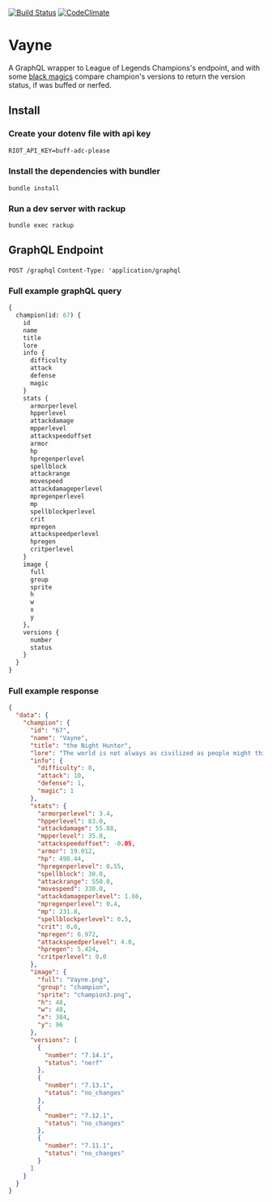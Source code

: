 [![Build Status](https://travis-ci.org/viniciuspalma/vayne.svg?branch=master)](https://travis-ci.org/viniciuspalma/vayne)
[![CodeClimate](https://codeclimate.com/github/viniciuspalma/vayne.png)](https://codeclimate.com/github/viniciuspalma/vayne)

# Vayne
A GraphQL wrapper to League of Legends Champions's endpoint, and with some [black
magics](http://images.wikia.com/leagueoflegends/images/8/86/Vayne.move4.ogg)
compare champion's versions to return the version status, if was buffed or nerfed.

## Install

### Create your dotenv file with api key
```txt
RIOT_API_KEY=buff-adc-please
```

### Install the dependencies with bundler

```shell
bundle install
```


### Run a dev server with rackup

```shell
bundle exec rackup
```

## GraphQL Endpoint

`POST /graphql`
`Content-Type: 'application/graphql`

### Full example graphQL query

```graphql
{
  champion(id: 67) {
    id
    name
    title
    lore
    info {
      difficulty
      attack
      defense
      magic
    }
    stats {
      armorperlevel
      hpperlevel
      attackdamage
      mpperlevel
      attackspeedoffset
      armor
      hp
      hpregenperlevel
      spellblock
      attackrange
      movespeed
      attackdamageperlevel
      mpregenperlevel
      mp
      spellblockperlevel
      crit
      mpregen
      attackspeedperlevel
      hpregen
      critperlevel
    }
    image {
      full
      group
      sprite
      h
      w
      x
      y
    },
    versions {
      number
      status
    }
  }
}
```

### Full example response

```json
{
  "data": {
    "champion": {
      "id": "67",
      "name": "Vayne",
      "title": "the Night Hunter",
      "lore": "The world is not always as civilized as people might think...",
      "info": {
        "difficulty": 8,
        "attack": 10,
        "defense": 1,
        "magic": 1
      },
      "stats": {
        "armorperlevel": 3.4,
        "hpperlevel": 83.0,
        "attackdamage": 55.88,
        "mpperlevel": 35.0,
        "attackspeedoffset": -0.05,
        "armor": 19.012,
        "hp": 498.44,
        "hpregenperlevel": 0.55,
        "spellblock": 30.0,
        "attackrange": 550.0,
        "movespeed": 330.0,
        "attackdamageperlevel": 1.66,
        "mpregenperlevel": 0.4,
        "mp": 231.8,
        "spellblockperlevel": 0.5,
        "crit": 0.0,
        "mpregen": 6.972,
        "attackspeedperlevel": 4.0,
        "hpregen": 5.424,
        "critperlevel": 0.0
      },
      "image": {
        "full": "Vayne.png",
        "group": "champion",
        "sprite": "champion3.png",
        "h": 48,
        "w": 48,
        "x": 384,
        "y": 96
      },
      "versions": [
        {
          "number": "7.14.1",
          "status": "nerf"
        },
        {
          "number": "7.13.1",
          "status": "no_changes"
        },
        {
          "number": "7.12.1",
          "status": "no_changes"
        },
        {
          "number": "7.11.1",
          "status": "no_changes"
        }
      ]
    }
  }
}
```
